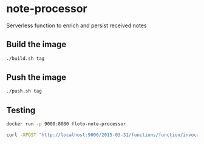 # note-processor
Serverless function to enrich and persist received notes

## Build the image
```bash
./build.sh tag
```

## Push the image
```bash
./push.sh tag
```

## Testing
```bash
docker run -p 9000:8080 floto-note-processor
```
```bash
curl -XPOST "http://localhost:9000/2015-03-31/functions/function/invocations" -d '{}'
```
